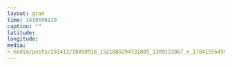```yaml
---
layout: gram
time: 1419556119
caption: ""
latitude: 
longitude: 
media:
- media/posts/201412/10890916_1521889294731805_1389122067_n_17841556459000351.jpg
---
```


